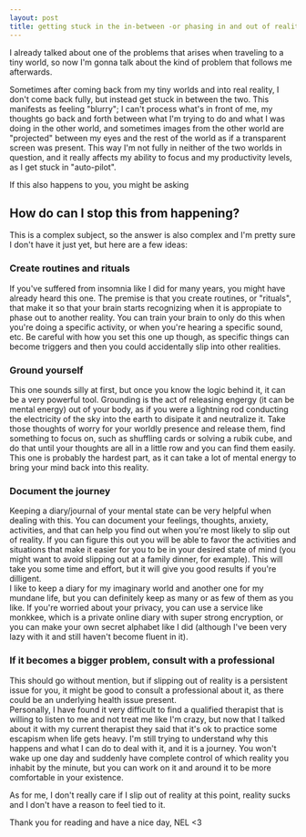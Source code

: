 ```yaml
---
layout: post
title: getting stuck in the in-between -or phasing in and out of reality
---
```


I already talked about one of the problems that arises when traveling to a tiny world, so now I'm gonna talk about the kind of problem that follows me afterwards.

Sometimes after coming back from my tiny worlds and into real reality, I don't come back fully, but instead get stuck in between the two. This manifests as feeling "blurry"; I can't process what's in front of me, my thoughts go back and forth between what I'm trying to do and what I was doing in the other world, and sometimes images from the other world are "projected" between my eyes and the rest of the world as if a transparent screen was present. This way I'm not fully in neither of the two worlds in question, and it really affects my ability to focus and my productivity levels, as I get stuck in "auto-pilot".

If this also happens to you, you might be asking  
## How do can I stop this from happening?  

This is a complex subject, so the answer is also complex and I'm pretty sure I don't have it just yet, but here are a few ideas:

### Create routines and rituals  
If you've suffered from insomnia like I did for many years, you might have already heard this one. The premise is that you create routines, or "rituals", that make it so that your brain starts recognizing when it is appropiate to phase out to another reality. You can train your brain to only do this when you're doing a specific activity, or when you're hearing a specific sound, etc. Be careful with how you set this one up though, as specific things can become triggers and then you could accidentally slip into other realities.

### Ground yourself  
This one sounds silly at first, but once you know the logic behind it, it can be a very powerful tool. Grounding is the act of releasing engergy (it can be mental energy) out of your body, as if you were a lightning rod conducting the electricity of the sky into the earth to disipate it and neutralize it. Take those thoughts of worry for your worldly presence and release them, find something to focus on, such as shuffling cards or solving a rubik cube, and do that until your thoughts are all in a little row and you can find them easily. This one is probably the hardest part, as it can take a lot of mental energy to bring your mind back into this reality.

### Document the journey  
Keeping a diary/journal of your mental state can be very helpful when dealing with this. You can document your feelings, thoughts, anxiety, activities, and that can help you find out when you're most likely to slip out of reality. If you can figure this out you will be able to favor the activities and situations that make it easier for you to be in your desired state of mind (you might want to avoid slipping out at a family dinner, for example). This will take you some time and effort, but it will give you good results if you're dilligent.  
I like to keep a diary for my imaginary world and another one for my mundane life, but you can definitely keep as many or as few of them as you like. If you're worried about your privacy, you can use a service like monkkee, which is a private online diary with super strong encryption, or you can make your own secret alphabet like I did (although I've been very lazy with it and still haven't become fluent in it).

### If it becomes a bigger problem, consult with a professional  

This should go without mention, but if slipping out of reality is a persistent issue for you, it might be good to consult a professional about it, as there could be an underlying health issue present.  
Personally, I have found it very difficult to find a qualified therapist that is willing to listen to me and not treat me like I'm crazy, but now that I talked about it with my current therapist they said that it's ok to practice some escapism when life gets heavy. I'm still trying to understand why this happens and what I can do to deal with it, and it is a journey. You won't wake up one day and suddenly have complete control of which reality you inhabit by the minute, but you can work on it and around it to be more comfortable in your existence.

As for me, I don't really care if I slip out of reality at this point, reality sucks and I don't have a reason to feel tied to it.

Thank you for reading and have a nice day, NEL <3